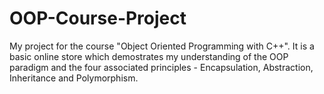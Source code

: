# OOP-Course-Project
My project for the course "Object Oriented Programming with C++".
It is a basic online store which demostrates my understanding of the OOP paradigm and the four associated principles - Encapsulation, Abstraction, Inheritance and Polymorphism.
